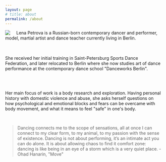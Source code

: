 ```yaml
---
layout: page
# title: about
permalink: /about
---
```

<img src="https://b.radikal.ru/b15/2105/42/57a6527b2e55t.jpg" style="float: left; display: block; padding-right:20px"/>
<p>
Lena Petrova is a Russian-born contemporary dancer and performer, model, martial artist and dance teacher currently living in Berlin. 

<br><br>
She received her initial training in Saint-Petersburg Sports Dance Federation, and later relocated to Berlin where she now studies art of dance performance at the contemporary dance school "Danceworks Berlin".

<br><br>

Her main focus of work is a body research and exploration. Having personal history with domestic violence and abuse, she asks herself questions on how psychological and emotional blocks and fears can be overcame with body movement, and what it means to feel "safe" in one's body.
</p>

<br clear="left"/>
<blockquote>
Dancing connects me to the scope of sensations, all at once I can connect to my clear form, to my animal, to my passion with the sense of existence. Dancing is not about performing, it’s an intimate act you can do alone. It is about allowing chaos to find it comfort zone: dancing is like being in an eye of a storm which is a very quiet place. - Ohad Hanarin, "Move"
</blockquote>